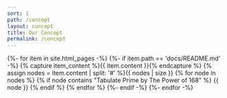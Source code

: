 ```yaml
---
sort: 1
path: /concept
layout: concept
title: Our Concept
permalink: /concept
---
```


{%- for item in site.html_pages -%}
	{%- if item.path == 'docs/README.md' -%}
		{% capture item_content %}{{ item.content }}{% endcapture %}
		{% assign nodes = item.content | split: '#' %}{{ nodes | size }}
		{% for node in nodes %}
		    {% if node contains "Tabulate Prime by The Power of 168" %}
				{{ node }}
			{% endif %}	
		{% endfor %}
	{%- endif -%}
{%- endfor -%}
